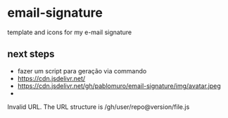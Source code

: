 # email-signature

template and icons for my e-mail signature

## next steps

- fazer um script para geração via commando
- https://cdn.jsdelivr.net/
- https://cdn.jsdelivr.net/gh/pablomuro/email-signature/img/avatar.jpeg
- 
Invalid URL. The URL structure is /gh/user/repo@version/file.js
